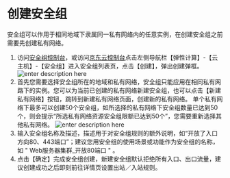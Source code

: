 # 创建安全组
安全组可以作用于相同地域下隶属同一私有网络内的任意实例，在创建安全组之前需要先创建私有网络。
1. 访问[安全组控制台][1]，或访问[京东云控制台][2]点击左侧导航栏【弹性计算】-【云主机】-【安全组】进入安全组列表页，点击【创建】，弹出创建弹框。
![enter description here][2]
2. 首先您需要选择安全组所在的地域和私有网络，安全组只能应用在相同私有网路下的实例。您可以为当前已创建的私有网络新建安全组，也可以点击【新建私有网络】按钮，跳转到新建私有网络页面，创建新的私有网络。
    单个私有网络下最多可以创建50个安全组，如所选择的私有网络下安全组数量已达到50个，则会提示“所选私有网络资源安全组限额已达到50个”，您需要重新选择其他私有网络。
![enter description here][3]
3. 输入安全组名称及描述，描述用于对安全组规则的额外说明，如“开放了入口方向80、443端口”；建议您用安全组的使用场景或功能作为安全组的名称，如 " Web服务器集群_开放80端口 " 。
4. 点击【确定】完成安全组创建，新建安全组默认拒绝所有入口、出口流量，建议创建成功之后即刻前往详情页设置出站／入站规则。



  [1]: ./images/Operation-Guide-SG-create1.png "Operation-Guide-SG-create1.png"
  [2]: ./images/Operation-Guide-SG-create1.png "Operation-Guide-SG-create1.png"
  [3]: ./images/Operation-Guide-SG-create2.png "Operation-Guide-SG-create2.png"